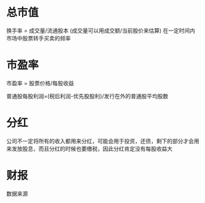 


# 总市值

换手率 = 成交量/流通股本
(成交量可以用成交额/当前股价来估算)
在一定时间内市场中股票转手买卖的频率

# 市盈率
市盈率 = 股票价格/每股收益

普通股每股利润=(税后利润-优先股股利)/发行在外的普通股平均股数

# 分红
公司不一定将所有的收入都用来分红，可能会用于投资，还债，剩下的部分才会用来发放股息，而且分红的时候也要缴税，因此分红肯定没有每股收益大

# 财报
数据来源